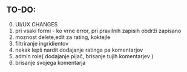 ## TO-DO:

0. UI/UX CHANGES
1. pri vsaki formi - ko vrne error, pri pravilnih zapisih obdrži zapisano
2. moznost delete,edit za rating, koktejle
3. filtriranje ingridientov
4. nekak lepš nardit dodajanje ratinga pa komentarjov
5. admin role( dodajanje pijač, brisanje tujih komentarjev )
6. brisanje svojega komentarja
